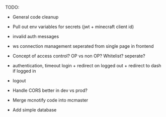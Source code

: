 TODO:
* General code cleanup

* Pull out env variables for secrets (jwt + minecraft client id)
* invalid auth messages
* ws connection management seperated from single page in frontend
* Concept of access control? OP vs non OP? Whitelist? seperate?
* authentication, timeout login + redirect on logged out + redirect to dash if logged in
* logout

* Handle CORS better in dev vs prod?

* Merge mcnotify code into mcmaster

* Add simple database
